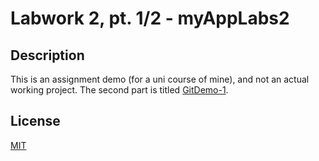 # Labwork 2, pt. 1/2 - myAppLabs2

## Description
This is an assignment demo (for a uni course of mine), and not an actual working project. The second part is titled [GitDemo-1](https://github.com/luminietos/GitDemo-1).

## License
[MIT](https://choosealicense.com/licenses/mit/)
